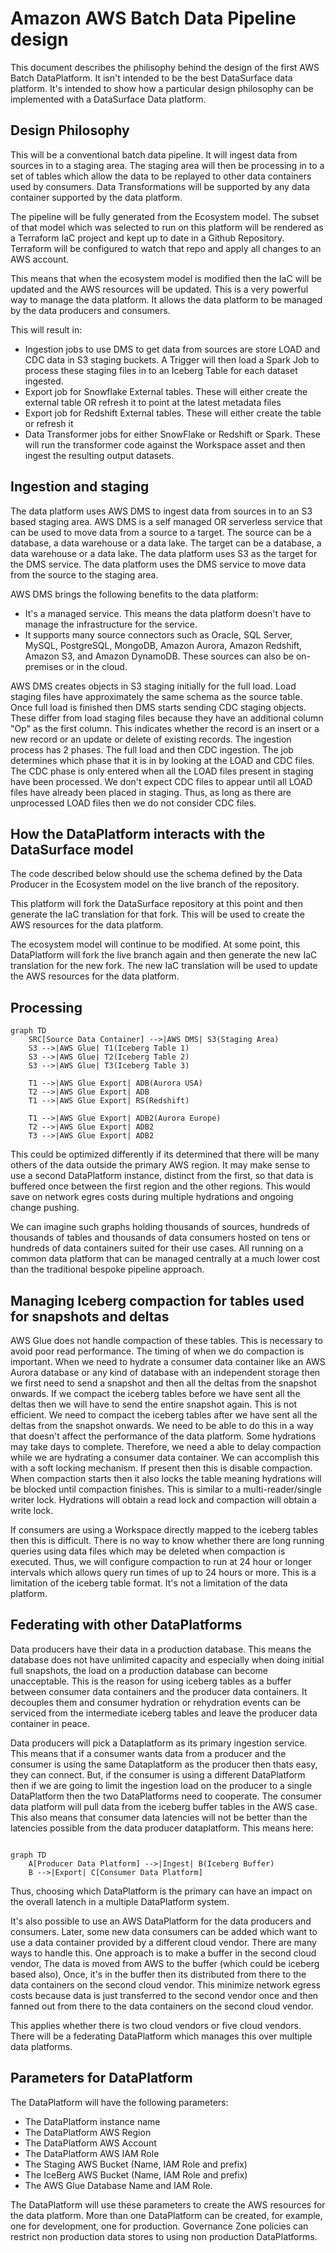 # Amazon AWS Batch Data Pipeline design

This document describes the philisophy behind the design of the first AWS Batch DataPlatform. It isn't intended to be the best DataSurface data platform. It's intended to show how a particular design philosophy can be implemented with a DataSurface Data platform.

## Design Philosophy

This will be a conventional batch data pipeline. It will ingest data from sources in to a staging area. The staging area will then be processing in to a set of tables which allow the data to be replayed to other data containers used by consumers. Data Transformations will be supported by any data container supported by the data platform.

The pipeline will be fully generated from the Ecosystem model. The subset of that model which was selected to run on this platform will be rendered as a Terraform IaC project and kept up to date in a Github Repository. Terraform will be configured to watch that repo and apply all changes to an AWS account.

This means that when the ecosystem model is modified then the IaC will be updated and the AWS resources will be updated. This is a very powerful way to manage the data platform. It allows the data platform to be managed by the data producers and consumers.

This will result in:
* Ingestion jobs to use DMS to get data from sources are store LOAD and CDC data in S3 staging buckets. A Trigger will then load a Spark Job to process these staging files in to an Iceberg Table for each dataset ingested.
* Export job for Snowflake External tables. These will either create the external table OR refresh it to point at the latest metadata files
* Export job for Redshift External tables. These will either create the table or refresh it
* Data Transformer jobs for either SnowFlake or Redshift or Spark. These will run the transformer code against the Workspace asset and then ingest the resulting output datasets.

## Ingestion and staging

The data platform uses AWS DMS to ingest data from sources in to an S3 based staging area. AWS DMS is a self managed OR serverless service that can be used to move data from a source to a target. The source can be a database, a data warehouse or a data lake. The target can be a database, a data warehouse or a data lake. The data platform uses S3 as the target for the DMS service. The data platform uses the DMS service to move data from the source to the staging area.

AWS DMS brings the following benefits to the data platform:

* It's a managed service. This means the data platform doesn't have to manage the infrastructure for the service.
* It supports many source connectors such as Oracle, SQL Server, MySQL, PostgreSQL, MongoDB, Amazon Aurora, Amazon Redshift, Amazon S3, and Amazon DynamoDB. These sources can also be on-premises or in the cloud.

AWS DMS creates objects in S3 staging initially for the full load. Load staging files have approximately the same schema as the source table. Once full load is finished then DMS starts sending CDC staging objects. These differ from load staging files because they have an additional column "Op" as the first column. This indicates whether the record is an insert or a new record or an update or delete of existing records. The ingestion process has 2 phases. The full load and then CDC ingestion. The job determines which phase that it is in by looking at the LOAD and CDC files. The CDC phase is only entered when all the LOAD files present in staging have been processed. We don't expect CDC files to appear until all LOAD files have
already been placed in staging. Thus, as long as there are unprocessed LOAD files then we do not consider CDC files.

## How the DataPlatform interacts with the DataSurface model

The code described below should use the schema defined by the Data Producer in the Ecosystem model on the live branch of the repository.

This platform will fork the DataSurface repository at this point and then generate the IaC translation for that fork. This will be used to create the AWS resources for the data platform.

The ecosystem model will continue to be modified. At some point, this DataPlatform will fork the live branch again and then generate the new IaC translation for the new fork. The new IaC translation will be used to update the AWS resources for the data platform.

## Processing

```mermaid
graph TD
    SRC[Source Data Container] -->|AWS DMS| S3(Staging Area)
    S3 -->|AWS Glue| T1(Iceberg Table 1)
    S3 -->|AWS Glue| T2(Iceberg Table 2)
    S3 -->|AWS Glue| T3(Iceberg Table 3)

    T1 -->|AWS Glue Export| ADB(Aurora USA)
    T2 -->|AWS Glue Export| ADB
    T1 -->|AWS Glue Export| RS(Redshift)

    T1 -->|AWS Glue Export| ADB2(Aurora Europe)
    T2 -->|AWS Glue Export| ADB2
    T3 -->|AWS Glue Export| ADB2
```

This could be optimized differently if its determined that there will be many others of the data outside the primary AWS region. It may make sense to use a second DataPlatform instance, distinct from the first, so that data is buffered once between the first region and the other regions. This would save on network egres costs during multiple hydrations and ongoing change pushing.

We can imagine such graphs holding thousands of sources, hundreds of thousands of tables and thousands of data consumers hosted on tens or hundreds of data containers suited for their use cases. All running on a common data platform that can be managed centrally at a much lower cost than the traditional bespoke pipeline approach.

## Managing Iceberg compaction for tables used for snapshots and deltas

AWS Glue does not handle compaction of these tables. This is necessary to avoid poor read performance. The timing of when we do compaction is important. When we need to hydrate a consumer data container like an AWS Aurora database or any kind of database with an independent storage then we first need to send a snapshot and then all the deltas from the snapshot onwards. If we compact the iceberg tables before we have sent all the deltas then we will have to send the entire snapshot again. This is not efficient. We need to compact the iceberg tables after we have sent all the deltas from the snapshot onwards. We need to be able to do this in a way that doesn't affect the performance of the data platform. Some hydrations may take days to complete. Therefore, we need a able to delay compaction while we are hydrating a consumer data container. We can accomplish this with a soft locking mechanism. If present then this is disable compaction. When compaction starts then it also locks the table meaning hydrations will be blocked until compaction finishes. This is similar to a multi-reader/single writer lock. Hydrations will obtain a read lock and compaction will obtain a write lock.

If consumers are using a Workspace directly mapped to the iceberg tables then this is difficult. There is no way to know whether there are long running queries using data files which may be deleted when compaction is executed. Thus, we will configure compaction to run at 24 hour or longer intervals which allows query run times of up to 24 hours or more. This is a limitation of the iceberg table format. It's not a limitation of the data platform.

## Federating with other DataPlatforms

Data producers have their data in a production database. This means the database does not have unlimited capacity and especially when doing initial full snapshots, the load on a production database can become unacceptable. This is the reason for using iceberg tables as a buffer between consumer data containers and the producer data containers. It decouples them and consumer hydration or rehydration events can be serviced from the intermediate iceberg tables and leave the producer data container in peace.

Data producers will pick a Dataplatform as its primary ingestion service. This means that if a consumer wants data from a producer and the consumer is using the same Dataplatform as the producer then thats easy, they can connect. But, if the consumer is using a different DataPlatform then if we are going to limit the ingestion load on the producer to a single DataPlatform then the two DataPlatforms need to cooperate. The consumer data platform will pull data from the iceberg buffer tables in the AWS case. This also means that consumer data latencies will not be better than the latencies possible from the data producer dataplatform. This means here:

```mermaid

graph TD
    A[Producer Data Platform] -->|Ingest| B(Iceberg Buffer)
    B -->|Export| C[Consumer Data Platform]
```

Thus, choosing which DataPlatform is the primary can have an impact on the overall latench in a multiple DataPlatform system.

It's also possible to use an AWS DataPlatform for the data producers and consumers. Later, some new data consumers can be added which want to use a data container provided by a different cloud vendor. There are many ways to handle this. One approach is to make a buffer in the second cloud vendor, The data is moved from AWS to the buffer (which could be iceberg based also), Once, it's in the buffer then its distributed from there to the data containers on the second cloud vendor. This minimize network egress costs because data is just transferred to the second vendor once and then fanned out from there to the data containers on the second cloud vendor.

This applies whether there is two cloud vendors or five cloud vendors. There will be a federating DataPlatform which manages this over multiple data platforms.

## Parameters for DataPlatform

The DataPlatform will have the following parameters:

* The DataPlatform instance name
* The DataPlatform AWS Region
* The DataPlatform AWS Account
* The DataPlatform AWS IAM Role
* The Staging AWS Bucket (Name, IAM Role and prefix)
* The IceBerg AWS Bucket (Name, IAM Role and prefix)
* The AWS Glue Database Name and IAM Role.

The DataPlatform will use these parameters to create the AWS resources for the data platform. More than one DataPlatform can be created, for example, one for development, one for production. Governance Zone policies can restrict non production data stores to using non production DataPlatforms.
